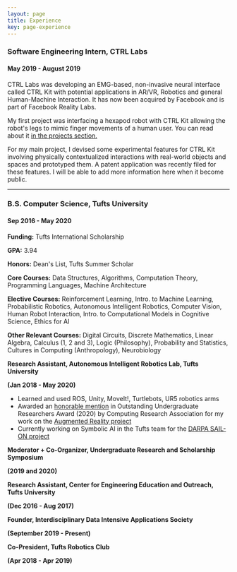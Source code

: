 ```yaml
---
layout: page
title: Experience
key: page-experience
---
```


### Software Engineering Intern, CTRL Labs
#### May 2019 - August 2019

CTRL Labs was developing an EMG-based, non-invasive neural interface called CTRL Kit with potential applications in AR/VR, Robotics and general Human-Machine Interaction. It has now been acquired by Facebook and is part of Facebook Reality Labs.

My first project was interfacing a hexapod robot with CTRL Kit allowing the robot's legs to mimic finger movements of a human user. You can read about it [in the projects section.](/projects.html#robot-teleoperation-through-neuromuscular-control)

For my main project, I devised some experimental features for CTRL Kit involving physically contextualized interactions with real-world objects and spaces and prototyped them. A patent application was recently filed for these features. I will be able to add more information here when it become public.

--------

### B.S. Computer Science, Tufts University 
#### Sep 2016 - May 2020
**Funding:** Tufts International Scholarship

**GPA:** 3.94

**Honors:** Dean's List, Tufts Summer Scholar

**Core Courses:** Data Structures, Algorithms, Computation Theory, Programming Languages, Machine Architecture

**Elective Courses:** Reinforcement Learning, Intro. to Machine Learning, Probabilistic Robotics, Autonomous Intelligent Robotics, Computer Vision, Human Robot Interaction, Intro. to Computational Models in Cognitive Science, Ethics for AI

**Other Relevant Courses:** Digital Circuits, Discrete Mathematics, Linear Algebra, Calculus (1, 2 and 3), Logic (Philosophy), Probability and Statistics, Cultures in Computing (Anthropology), Neurobiology

**Research Assistant, Autonomous Intelligent Robotics Lab, Tufts University**

**(Jan 2018 - May 2020)**

* Learned and used ROS, Unity, MoveIt!, Turtlebots, UR5 robotics arms
* Awarded an [honorable mention](https://cra.org/about/awards/outstanding-undergraduate-researcher-award/) in Outstanding Undergraduate Researchers Award (2020) by Computing Research Association for my work on the [Augmented Reality project](/projects.html#visualizing-a-robots-perspective-in-augmented-reality)
* Currently working on Symbolic AI in the Tufts team for the [DARPA SAIL-ON project](https://www.darpa.mil/news-events/2019-02-14)

**Moderator + Co-Organizer, Undergraduate Research and Scholarship Symposium**

**(2019 and 2020)**

**Research Assistant, Center for Engineering Education and Outreach, Tufts University**

**(Dec 2016 - Aug 2017)**

<!-- - RESTful API for IoT devices
- worksheet -->

**Founder, Interdisciplinary Data Intensive Applications Society**

**(September 2019 - Present)**

**Co-President, Tufts Robotics Club**

**(Apr 2018 - Apr 2019)**

<!-- - improve diversity, accessibility
- develop iterative robots
 -->